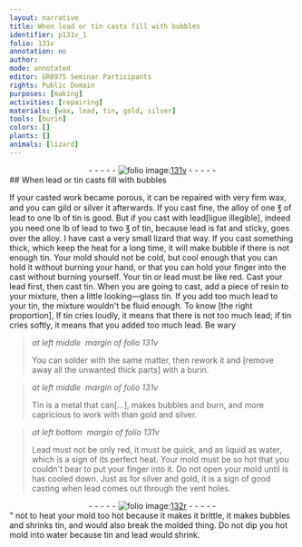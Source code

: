 ```yaml
---
layout: narrative
title: When lead or tin casts fill with bubbles
identifier: p131v_1
folio: 131v
annotation: no
author:
mode: annotated
editor: GR8975 Seminar Participants
rights: Public Domain
purposes: [making]
activities: [repairing]
materials: [wax, lead, tin, gold, silver]
tools: [burin]
colors: []
plants: []
animals: [lizard]
---
```


 <div class="folio" align="center">- - - - - <a href="http://gallica.bnf.fr/ark:/12148/btv1b10500001g/f268.item.r=" target="_blank"><img src="https://cu-mkp.github.io/GR8975-edition/assets/photo-icon.png" alt="folio image: " style="display:inline-block; margin-bottom:-3px;"/>131v</a> - - - - - </div> 
##  When lead or tin casts fill with bubbles 

  <span class="activity"></span> 
If your casted work became porous, it can be repaired with very firm <span class="material">wax</span>, and you can gild or silver it afterwards. If you cast fine, the alloy of one <span class="unit">℥</span> of <span class="material">lead</span> to one lb of <span class="material">tin</span> is good. But if you cast with <span class="material">lead</span>[ligue illegible], indeed you need one <span class="unit">lb</span> of lead to two ℥ of <span class="material">tin</span>, because lead is fat and sticky, goes over the alloy. I have cast a very small <span class="animal">lizard</span> that way. If you cast something thick, which keep the heat for a long time, it will make bubble if there is not enough <span class="material">tin</span>. Your mold should not be cold, but cool enough that you can hold it without burning your hand, or that you can hold your finger into the cast without burning yourself. Your tin or lead must be like red. Cast your lead first, then cast tin. When you are going to cast, add a piece of resin to your mixture, then a little looking—glass tin. If you add too much lead to your tin, the mixture wouldn't be fluid enough. To know [the right proportion], If tin cries loudly, it means that there is not too much lead; if tin cries softly, it means that you added too much <span class="material">lead</span>. Be wary 
 
> *at left middle  margin of folio 131v*
> 
> You can solder with the same matter, then rework it and [remove away all the unwanted thick parts] with a <span class="tool">burin</span>. 
 
> *at left middle  margin of folio 131v*
> 
>  Tin is a metal that can[…], makes bubbles and burn, and more capricious to work with than <span class="material">gold</span> and <span class="material">silver</span>. 
 
> *at left bottom  margin of folio 131v*
> 
>  Lead must not be only red, it must be quick, and as liquid as water, which is a sign of its perfect heat. Your mold must be so hot that you couldn't bear to put your finger into it. Do not open your mold until is has cooled down. Just as for <span class="material">silver</span> and <span class="material">gold</span>, it is a sign of good casting when lead comes out through the vent holes. 
 <div class="folio" align="center">- - - - - <a href="http://gallica.bnf.fr/ark:/12148/btv1b10500001g/f269.item.r=" target="_blank"><img src="https://cu-mkp.github.io/GR8975-edition/assets/photo-icon.png" alt="folio image: " style="display:inline-block; margin-bottom:-3px;"/>132r</a> - - - - - </div> " 
 not to heat your mold too hot because it makes it brittle, it makes bubbles and shrinks tin, and would also break the molded thing. Do not dip you hot mold into water because tin and lead would shrink. 
 
